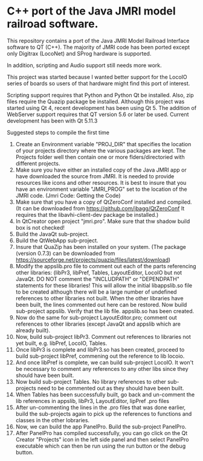 # C++ port of the Java JMRI model railroad software.

This repository contains a port of the Java JMRI Model Railroad Interface software to QT (C++).
The majority of JMRI code has been ported except only Digitrax (LocoNet) and SProg hardware is supported.

In addition, scripting and Audio support still needs more work.


This project was started because I wanted better support for the LocoIO series of boards so users of that
hardware might find this port of interest.

Scripting support requires that Python and Python Qt be installed.
Also, zip files require the Quazip package be installed.
Although this project was started using Qt 4, recent development has
been using Qt 5.
The addition of WebServer support requires that QT version 5.6 or
later be used. Current development has been with Qt 5.11.3

Suggested steps to compile the first time

   1. Create an Environment variable "PROJ_DIR" that specifies the location of your projects directory where the various packages are kept. The Projects folder well then contain one or more flders/directoried with different projects.
   2. Make sure you have either an installed copy of the Java JMRI app or have downloaded the source from JMRI. It is needed to provide resources like icons and other resources. It is best to insure that you have an environment variable "JMRI_PROG" set to the location of the JMRI code.  (Jmri Code: Getting the Code)
   3. Make sure that you have a copy of QtZeroConf  installed and compiled. (It can be downloaded from https://github.com/jbagg/QtZeroConf It requires that the libavhi-client-dev package be installed.)
   4. In QtCreator open project "jmri.pro". Make sure that  thw shadow build box is not checked!
   5. Build the JavaQt sub-project.
   6. Build the QtWebApp sub-project.
   7. Insure that QuaZip has been installed on your system. (The package (version 0.7.3) can be downloaded from https://sourceforge.net/projects/quazip/files/latest/download)
   8. Modify the appslib.pro  file to comment out each of the parts referencing other libraries: (libPr3, libPref, Tables, LayoutEditor, LocoIO but not JavaQt. DO NOT comment the "INCLUDPATH" or "DEPENDPATH" statements for these libraries! This will allow the initial libappslib.so file to be created although there will be a large number of undefined references to other libraries not built. When the other libraries have been built, the lines commented out here can be restored.  Now build sub-project appslib. Verify that the lib file. appslib.so has been created.
   9. Now do the same for sub-project LayoutEditor.pro; comment out references to other libraries (except JavaQt and appslib which are already built).
  10. Now, build sub-project libPr3. Comment out references to libraries not yet built, e.g. libPref, LocoIO, Tables.
  11. Once libPr3 is complete and libPr3.so has been created, proceed to build sub-project libPref, commening out the reference to lib locoio.
  12. And once libPref is complete, we can build sub-project LocoIO. It won't be necessary to comment any references to any other libs since they should have been built.
  13. Now build sub-project Tables. No library references to other sub-projects need to be commented out as they should have been built.
  14. When Tables has been successfully built, go back and un-comment the lib references in appslib, libPr3, LayoutEditor, lipPref .pro files
  15. After un-commenting the lines in the .pro files that was done earlier, build the sub-projects again to pick up the references to functions and classes in the other lobraries.
  16. Now, we can build the app PanelPro. Build the sub-project PanelPro.
  17. After PanelPro has compiled successfully, you can go click on the Qt Creator "Projects" icon in the left side panel and then select PanelPro executable which can then be run using the run button or the debug button.

